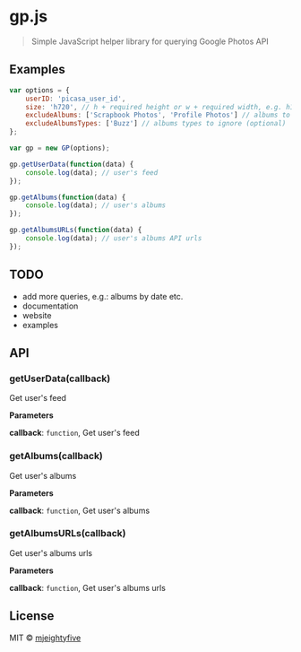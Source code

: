 # gp.js

> Simple JavaScript helper library for querying Google Photos API

## Examples

```js
var options = {
    userID: 'picasa_user_id',
    size: 'h720', // h + required height or w + required width, e.g. h100 or w500
    excludeAlbums: ['Scrapbook Photos', 'Profile Photos'] // albums to ignore (optional)
    excludeAlbumsTypes: ['Buzz'] // albums types to ignore (optional)
};

var gp = new GP(options);

gp.getUserData(function(data) {
    console.log(data); // user's feed
});

gp.getAlbums(function(data) {
    console.log(data); // user's albums
});

gp.getAlbumsURLs(function(data) {
    console.log(data); // user's albums API urls
});
```

## TODO

- add more queries, e.g.: albums by date etc.
- documentation
- website
- examples

## API

### getUserData(callback)

Get user's feed

**Parameters**

**callback**: `function`, Get user's feed



### getAlbums(callback)

Get user's albums

**Parameters**

**callback**: `function`, Get user's albums



### getAlbumsURLs(callback)

Get user's albums urls

**Parameters**

**callback**: `function`, Get user's albums urls

## License

MIT © [mjeightyfive](http://twitter.com/mjeightyfive)
